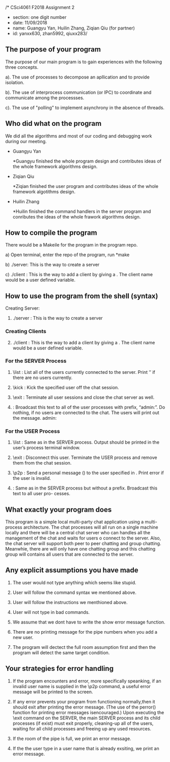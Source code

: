 /* CSci4061 F2018 Assignment 2
* section: one digit number
* date: 11/09/2018
* name: Guangyu Yan, Huilin Zhang, Ziqian Qiu (for partner)
* id: yanxx630, zhan5992, qiuxx283/


## The purpose of your program
The purpose of our main program is to gain experiences with the following three concepts.

a). The use of processes to decompose an apllication and to provide isolation.

b). The use of interprocess communication (or IPC) to coordinate and communicate among the processses.

c). The use of "polling" to implement asynchrony in the absence of threads.



## Who did what on the program
We did all the algorithms and most of our coding and debugging work during our meeting.

* Guangyu Yan

    *Guangyu finished the whole program design and contributes ideas of the whole framework algorithms design.

* Ziqian Qiu

    *Ziqian finished the user program and contributes ideas of the whole framework algotithms design.


* Huilin Zhang

    *Huilin finished the command handlers in the server program and conributes the ideas of the whole frawork algorithms design.


## How to compile the program
There would be a Makeile for the program in the program repo.

a) Open terminal, enter the repo of the program, run *make

b) ./server: This is the way to create a server

c) ./client <clientname>: This is the way to add a client by giving a <clientname>. The client name would be a user defined variable.




## How to use the program from the shell (syntax)
Creating Server:
1. ./server : This is the way to create a server

### Creating Clients
2. ./client <clientname> : This is the way to add a client by giving a <clientname>. The client name would be a user defined variable.


### For the SERVER Process
1. \list : List all of the users currently connected to the server. Print ’<no users>’ if there are no users currently.

2. \kick <username> : Kick the specified user off the chat session.

3. \exit : Terminate all user sessions and close the chat server as well.

4. <any-other-text> : Broadcast this text to all of the user processes with prefix, “admin:”. Do nothing, if no users
are connected to the chat. The users will print out the message. admin: <any-other-text>


### For the USER Process
1. \list : Same as in the SERVER process. Output should be printed in the user’s process terminal window.

2. \exit : Disconnect this user. Terminate the USER process and remove them from the chat session.

3. \p2p <username><message> : Send a personal message (<message>) to the user specified in <username>.
Print error if the user is invalid.

4. <any-other-text> : Same as in the SERVER process but without a prefix. Broadcast this text to all user pro-
cesses.


## What exactly your program does

This program is a simple local multi-party chat application using a multi-process architecture.
The chat processes will all run on a single machine locally and there will be a central chat server who can handles
all the management of the chat and waits for users o connect to the server. Also, the chat server will support both
peer to peer chatting and group chatting. Meanwhie, there are will only have one chatting group and this chatting group will
contains all users that are connected to the server.



## Any explicit assumptions you have made

1. The user would not type anything which seems like stupid.

2. User will follow the command syntax we mentioned above.

3. User will follow the instructions we menthioned above.

4. User will not type in bad commands.

5. We assume that we dont have to write the show error message function.

6. There are no printing message for the pipe numbers when you add a new user.

7. The program will dectect the full room assumption first and then the program will
detect the same target condition.




## Your strategies for error handling

1. If the program encounters and error, more specifically speanking, if an invalid user name is
supplied in the \p2p command, a useful error message will be printed to the screen.

2. If any error prevents your program from functioning normally,then it should exit after printing the error message. (The use of the perror() function for printing error messages isencouraged.) Upon executing the \exit command on the SERVER, the main SERVER process and its child processes (if exist) must exit properly, cleaning-up all of the users, waiting for all child processes and freeing up any used resources.

3. If the room of the pipe is full, we print an error message.

4. If the the user type in a user name that is already exsiting, we print an error message.
